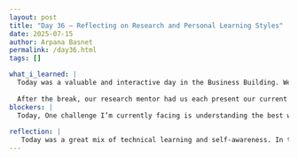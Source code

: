 ```yaml
---
layout: post
title: "Day 36 – Reflecting on Research and Personal Learning Styles"
date: 2025-07-15
author: Arpana Basnet
permalink: /day36.html
tags: []

what_i_learned: |
  Today was a valuable and interactive day in the Business Building. We started with a session led by a new teacher who introduced us to the Myers Briggs and VARK personality types. It was eye-opening to learn how our personalities and preferred learning styles impact how we collaborate and approach tasks. I realized how being aware of these can improve teamwork and even how we handle our research work more effectively.
  
  After the break, our research mentor had us each present our current project progress. This was a great opportunity to pause and reflect on everything we've done so far how we’ve written our code, processed our data, and interpreted results. I shared where I currently stand with my project and received constructive feedback that helped me see what’s going well and what I need to improve. Listening to others' presentations also gave me ideas and motivation for the next steps in my own work. Overall, today helped me better understand not just my project, but also how I work and learn best.
blockers: |
  Today, One challenge I’m currently facing is understanding the best way to identify truly overexpressed and underexpressed genes. Different plots (like bar charts vs. volcano plots) sometimes highlight different genes, which can be confusing. It’s also been a bit difficult to decide whether to use total expression values, mean differences, or statistical methods like log2FC. Additionally, due to the large dataset size, it’s sometimes slow to process or visualize the data efficiently.
  
reflection: |
   Today was a great mix of technical learning and self-awareness. In the Business Building session, I learned about my Myers Briggs and VARK personality types, which helped me understand how I learn and work best both independently and within a team. This self-awareness will definitely help in group research settings. Later, during our mentor session, we each presented our project progress and received personalized feedback. This helped me reflect on the choices I’ve made so far in my code and analysis, and where I can improve. I also made progress in identifying overexpressed genes, even though I’m still refining my method. 
---
```













